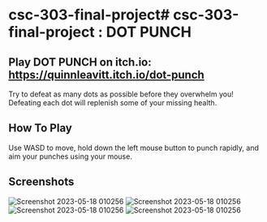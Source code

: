 # csc-303-final-project# csc-303-final-project : DOT PUNCH
## Play DOT PUNCH on itch.io: https://quinnleavitt.itch.io/dot-punch

Try to defeat as many dots as possible before they overwhelm you! Defeating each dot will replenish some of your missing health.

## How To Play
Use WASD to move, hold down the left mouse button to punch rapidly, and aim your punches using your mouse.

## Screenshots
![Screenshot 2023-05-18 010256](https://github.com/QuinnLeavitt/csc-303-final-project/assets/59779489/77ff17bd-3a0d-42a3-91d5-30f172a6825a)
![Screenshot 2023-05-18 010256](https://github.com/QuinnLeavitt/csc-303-final-project/assets/59779489/0b81d9b5-2643-48ce-bbaa-898832417cd6")
![Screenshot 2023-05-18 010256](https://github.com/QuinnLeavitt/csc-303-final-project/assets/59779489/b2f6f6be-844e-46ec-9d6d-58bad31edd99")
![Screenshot 2023-05-18 010256](https://github.com/QuinnLeavitt/csc-303-final-project/assets/59779489/22eaf315-4d2e-4dba-bc26-76058dd73602")
